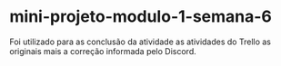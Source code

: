 # mini-projeto-modulo-1-semana-6

Foi utilizado para as conclusão da atividade as atividades do Trello as originais mais a correção informada pelo Discord.
